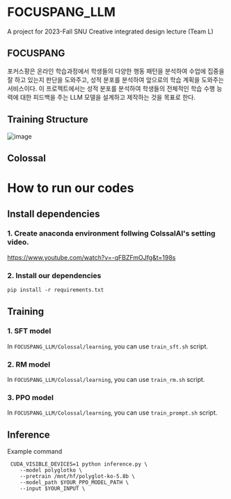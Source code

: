 # FOCUSPANG_LLM
A project for 2023-Fall SNU Creative integrated design lecture (Team L)

## FOCUSPANG
포커스팡은 온라인 학습과정에서 학생들의 다양한 행동 패턴을 분석하여 수업에 집중을 잘 하고 있는지 판단을 도와주고, 성적 분포를 분석하여 앞으로의 학습 계획을 도와주는 서비스이다.
이 프로젝트에서는 성적 분포를 분석하여 학생들의 전체적인 학습 수행 능력에 대한 피드백을 주는 LLM 모델을 설계하고 제작하는 것을 목표로 한다.

##

## Training Structure
![image](https://github.com/retato-snu/FOCUSPANG_LLM/assets/50572383/ce8d17fa-2d49-4939-a2bd-94ef1a56c810)

## Colossal


# How to run our codes
## Install dependencies
### 1. Create anaconda environment follwing ColssalAI's setting video.  
https://www.youtube.com/watch?v=-qFBZFmOJfg&t=198s  

### 2. Install our dependencies
`pip install -r requirements.txt`  

## Training  
### 1. SFT model
In `FOCUSPANG_LLM/Colossal/learning`, you can use `train_sft.sh` script.  

### 2. RM model
In `FOCUSPANG_LLM/Colossal/learning`, you can use `train_rm.sh` script.  

### 3. PPO model
In `FOCUSPANG_LLM/Colossal/learning`, you can use `train_prompt.sh` script.  

## Inference
Example command  
``` 
 CUDA_VISIBLE_DEVICES=1 python inference.py \
    --model polyglotko \
    --pretrain /mnt/hf/polyglot-ko-5.8b \
    --model_path $YOUR_PPO_MODEL_PATH \
    --input $YOUR_INPUT \
```


